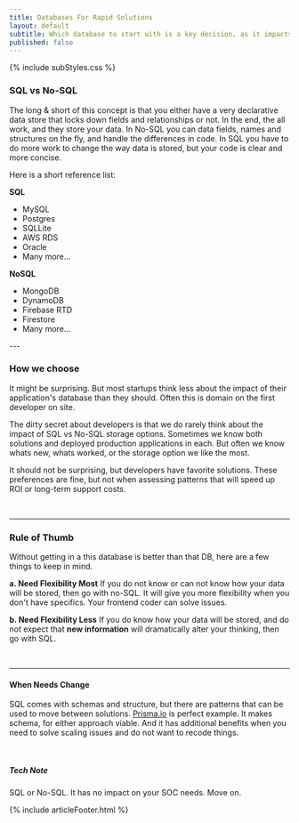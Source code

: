 ```yaml
---
title: Databases For Rapid Solutions
layout: default
subtitle: Which database to start with is a key decision, as it impacts the technology you can select, the pattern of storage and the frameworks that work the best.
published: false
---
```


{% include subStyles.css %}

### SQL vs No-SQL
The long & short of this concept is that you either have a very
declarative data store that locks down fields and relationships or not.
In the end, the all work, and they store your data. In No-SQL you can data
fields, names and structures on the fly, and handle the differences in code. In SQL
you have to do more work to change the way data is stored, but your code is
clear and more concise.

Here is a short reference list:

<div class="row">
    <div class="col-6">
        <b>
            SQL
        </b>
        <ul>
            <li>MySQL</li>
            <li>Postgres</li>
            <li>SQLLite</li>
            <li>AWS RDS</li>
            <li>Oracle</li>
            <li>Many more...</li>
        </ul>
    </div>
    <div class="col-6">
       <b>
            NoSQL
        </b>
        <ul>
            <li>MongoDB</li>
            <li>DynamoDB</li>
            <li>Firebase RTD</li>
            <li>Firestore</li>
            <li>Many more...</li>
        </ul>
    </div>
</div>
---

### How we choose
It might be surprising. But most startups think less about the impact of
their application's database than they should. Often this is domain on the
first developer on site.

The dirty secret about developers is that we do rarely think about
the impact of SQL vs No-SQL storage options. Sometimes we know both solutions
and deployed production applications in each. But often we know whats new, whats
worked, or the storage option we like the most.

It should not be surprising, but developers have favorite solutions. These 
preferences are fine, but not when assessing patterns that will speed up ROI
or long-term support costs.

<br>


--- 
### Rule of Thumb
Without getting in a this database is better than that DB, here are a few things to keep in mind.

__a. Need Flexibility Most__
If you do not know or can not know how your data will be stored, then go with no-SQL. It will give you more flexibility when you
don't have specifics. Your frontend coder can solve issues.

__b. Need Flexibility Less__
If you do know how your data will be stored, and do not expect that __new information__
will dramatically alter your thinking, then go with SQL.

<br>

---

#### When Needs Change
SQL comes with schemas and structure, but there are patterns that can
be used to move between solutions. [Prisma.io](https://www.prisma.io/) is perfect example. It makes
schema, for either approach viable. And it has additional benefits when you
need to solve scaling issues and do not want to recode things.

<br>

<div class="tech-note">
    <h5>
      Tech Note
    </h5>
    <p>
        SQL or No-SQL. It has no impact on your SOC needs. Move on.
    </p>
</div>

{% include articleFooter.html %}